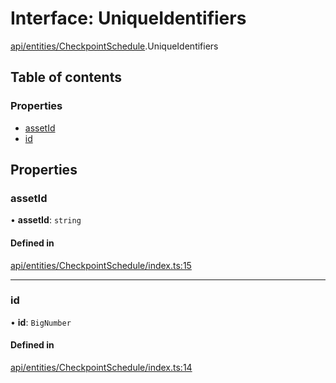 # Interface: UniqueIdentifiers

[api/entities/CheckpointSchedule](../wiki/api.entities.CheckpointSchedule).UniqueIdentifiers

## Table of contents

### Properties

- [assetId](../wiki/api.entities.CheckpointSchedule.UniqueIdentifiers#assetid)
- [id](../wiki/api.entities.CheckpointSchedule.UniqueIdentifiers#id)

## Properties

### assetId

• **assetId**: `string`

#### Defined in

[api/entities/CheckpointSchedule/index.ts:15](https://github.com/PolymeshAssociation/polymesh-sdk/blob/f8a937f04/src/api/entities/CheckpointSchedule/index.ts#L15)

___

### id

• **id**: `BigNumber`

#### Defined in

[api/entities/CheckpointSchedule/index.ts:14](https://github.com/PolymeshAssociation/polymesh-sdk/blob/f8a937f04/src/api/entities/CheckpointSchedule/index.ts#L14)
